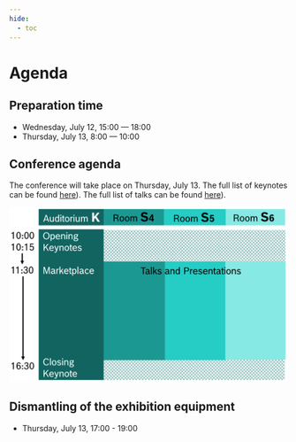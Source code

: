 ```yaml
---
hide:
  - toc
---
```


# Agenda

## Preparation time

- Wednesday, July 12, 15:00  — 18:00
- Thursday, July 13, 8:00 — 10:00

## Conference agenda

The conference will take place on Thursday, July 13.
The full list of keynotes can be found [here](https://boschglobal.github.io/embedded-linux/keynotes/)).
The full list of talks can be found [here](https://boschglobal.github.io/embedded-linux/talks/)).

![Conference program](images/program_image.svg)

## Dismantling of the exhibition equipment

- Thursday, July 13, 17:00 - 19:00
